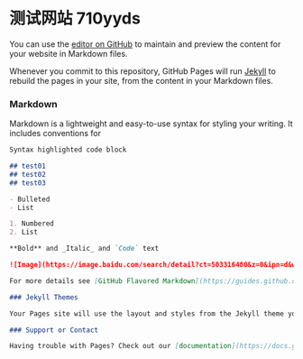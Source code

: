 # 测试网站 710yyds

You can use the [editor on GitHub](https://github.com/XingkongGZS/test-website/edit/gh-pages/index.md) to maintain and preview the content for your website in Markdown files.

Whenever you commit to this repository, GitHub Pages will run [Jekyll](https://jekyllrb.com/) to rebuild the pages in your site, from the content in your Markdown files.

### Markdown

Markdown is a lightweight and easy-to-use syntax for styling your writing. It includes conventions for

```markdown
Syntax highlighted code block

## test01
## test02
## test03

- Bulleted
- List

1. Numbered
2. List

**Bold** and _Italic_ and `Code` text

![Image](https://image.baidu.com/search/detail?ct=503316480&z=0&ipn=d&word=小猪佩奇图片&step_word=&hs=0&pn=20&spn=0&di=112200&pi=0&rn=1&tn=baiduimagedetail&is=0%2C0&istype=0&ie=utf-8&oe=utf-8&in=&cl=2&lm=-1&st=undefined&cs=3262515978%2C2114583566&os=1430880805%2C1801107958&simid=3387601007%2C267358449&adpicid=0&lpn=0&ln=1456&fr=&fmq=1626307538769_R&fm=&ic=undefined&s=undefined&hd=undefined&latest=undefined&copyright=undefined&se=&sme=&tab=0&width=undefined&height=undefined&face=undefined&ist=&jit=&cg=&bdtype=0&oriquery=&objurl=https%3A%2F%2Fgimg2.baidu.com%2Fimage_search%2Fsrc%3Dhttp%3A%2F%2F5b0988e595225.cdn.sohucs.com%2Fimages%2F20180712%2F33c026d72bce4505965cf9e6a94fb7c9.jpeg%26refer%3Dhttp%3A%2F%2F5b0988e595225.cdn.sohucs.com%26app%3D2002%26size%3Df9999%2C10000%26q%3Da80%26n%3D0%26g%3D0n%26fmt%3Djpeg%3Fsec%3D1628899549%26t%3Dae1a38db798ff27f410a8dbddbe3b971&fromurl=ippr_z2C%24qAzdH3FAzdH3F4p_z%26e3Bf5i7_z%26e3Bv54AzdH3Fda8ba08dAzdH3Fgc9nna8nal_z%26e3Bfip4s&gsm=1c&rpstart=0&rpnum=0&islist=&querylist=&nojc=undefined)

For more details see [GitHub Flavored Markdown](https://guides.github.com/features/mastering-markdown/).

### Jekyll Themes

Your Pages site will use the layout and styles from the Jekyll theme you have selected in your [repository settings](https://github.com/XingkongGZS/test-website/settings/pages). The name of this theme is saved in the Jekyll `_config.yml` configuration file.

### Support or Contact

Having trouble with Pages? Check out our [documentation](https://docs.github.com/categories/github-pages-basics/) or [contact support](https://support.github.com/contact) and we’ll help you sort it out.

